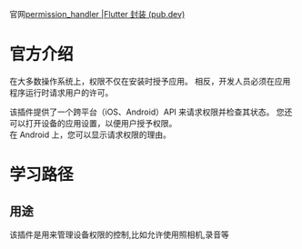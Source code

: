 官网[permission_handler |Flutter 封装 (pub.dev)](https://pub.dev/packages/permission_handler)
# 官方介绍
在大多数操作系统上，权限不仅在安装时授予应用。 相反，开发人员必须在应用程序运行时请求用户的许可。

该插件提供了一个跨平台（iOS、Android）API 来请求权限并检查其状态。 您还可以打开设备的应用设置，以便用户授予权限。  
在 Android 上，您可以显示请求权限的理由。
# 学习路径
## 用途
该插件是用来管理设备权限的控制,比如允许使用照相机,录音等

